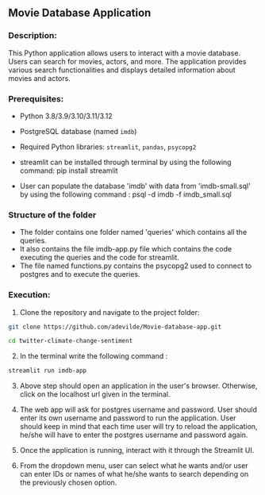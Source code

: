 ## Movie Database Application 

### Description:
This Python application allows users to interact with a movie database. 
Users can search for movies, actors, and more. 
The application provides various search functionalities and displays detailed information about movies and actors.

### Prerequisites:
- Python 3.8/3.9/3.10/3.11/3.12

- PostgreSQL database (named `imdb`)

- Required Python libraries: `streamlit`, `pandas`, `psycopg2`

- streamlit can be installed through terminal by using the following command: pip install streamlit

- User can populate the database 'imdb' with data from 'imdb-small.sql' by using the following command : 
  psql -d imdb -f imdb_small.sql


### Structure of the folder
- The folder contains one folder named 'queries' which contains all the queries.
- It also contains the file imdb-app.py file which contains the code executing the queries and the code for streamlit.
- The file named functions.py contains the psycopg2 used to connect to postgres and to execute the queries.

### Execution:
1. Clone the repository and navigate to the project folder:
  ```bash
  git clone https://github.com/adevilde/Movie-database-app.git
  
  cd twitter-climate-change-sentiment
  ```

2. In the terminal write the following command : 
  ```bash
  streamlit run imdb-app
  ```

3. Above step should open an application in the user's browser. Otherwise, click on the localhost url given in the terminal.

4. The web app will ask for postgres username and password. User should enter its own username and password to run the application.
   User should keep in mind that each time user will try to reload the application, he/she will have to enter the postgres username and password again.

6. Once the application is running, interact with it through the Streamlit UI.

7. From the dropdown menu, user can select what he wants and/or user can enter IDs or names of what he/she wants to search depending on the previously chosen option. 

